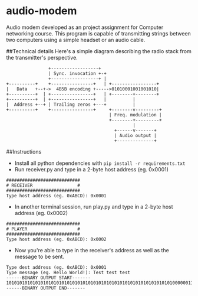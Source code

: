 # audio-modem
Audio modem developed as an project assignment for Computer networking course.
This program is capable of transmitting strings between two computers using a simple headset or an audio cable.

##Technical details
Here's a simple diagram describing the radio stack from the transmitter's perspective.

```
                +------------------+
                | Sync. invocation +-+
                +------------------+ |
+----------+    +----------------+   | +-----------------+
|   Data   +--+->  4B5B encoding +----->01010001001001010|
+----------+  | +----------------+   | +--------+--------+
+----------+  | +----------------+   |          |
|  Address +--+ | Trailing zeros +---+          |
+----------+    +----------------+     +--------v---------+
                                       | Freq. modulation |
                                       +--------+---------+
                                                |
                                         +------v-------+
                                         | Audio output |
                                         +--------------+
```
	 
##Instructions
* Install all python dependencies with `pip install -r requirements.txt`
* Run receiver.py and type in a 2-byte host address (eg. 0x0001)

```
############################
# RECEIVER                 #
############################
Type host address (eg. 0xABCD): 0x0001
```

* In another terminal session, run play.py and type in a 2-byte host address (eg. 0x0002) 

```
############################
# PLAYER                   #
############################
Type host address (eg. 0xABCD): 0x0002
```

* Now you're able to type in the receiver's address as well as the message to be sent.

```
Type dest address (eg. 0xABCD): 0x0001
Type message (eg. Hello World!): Test test test
------BINARY OUTPUT START-------
10101010101010101010101010101010101010101010101010101010101010100000011110111101111010100111101111011110010010101101010011100101101111101010111101010101001111001111010100111001011011111010101111010101010011110011110101001110010110111110101011110101010101010110101110010111001110101111111010000000000000000
------BINARY OUTPUT END-------
```

